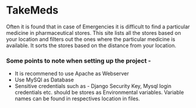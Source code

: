 # TakeMeds

Often it is found that in case of Emergencies it is difficult to find a particular medicine in pharmaceutical stores. This site lists all the stores based on your location and filters out the ones where the particular medicine is available. It sorts the stores based on the distance from your location.
### Some points to note when setting up the project - 
* It is recommened to use Apache as Webserver
* Use MySQl as Database
* Sensitive credentials such as - Django Security Key, Mysql login credentials etc. should be stores as Environmental variables. Variable names can be found in respectives location in files.
